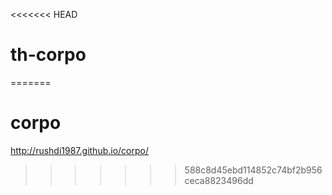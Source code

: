 <<<<<<< HEAD
# th-corpo
=======
# corpo

http://rushdi1987.github.io/corpo/
>>>>>>> 588c8d45ebd114852c74bf2b956ceca8823496dd
